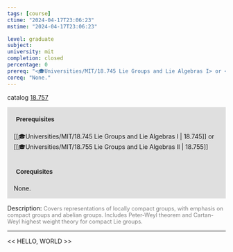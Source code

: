 ```yaml
---
tags: [course]
ctime: "2024-04-17T23:06:23"
mstime: "2024-04-17T23:06:23"

level: graduate
subject: 
university: mit
completion: closed
percentage: 0
prereq: "<🎓Universities/MIT/18.745 Lie Groups and Lie Algebras I> or <🎓Universities/MIT/18.755 Lie Groups and Lie Algebras II>"
coreq: "None."
---
```


catalog [18.757](http://student.mit.edu/catalog/m18b.html#18.757)

<span style="display: block; padding: 15px; background-color: rgb(100, 100, 100, 0.2);"><font id="m_prereq1788_0" style="display: block; font-family: Arial, sans-serif; font-weight: bold; padding: 5px">Prerequisites</font><br><span id="prereq1788_0">[[🎓Universities/MIT/18.745 Lie Groups and Lie Algebras I | 18.745]] or [[🎓Universities/MIT/18.755 Lie Groups and Lie Algebras II | 18.755]]</span></span>
<span style="display: block; padding: 15px; background-color: rgb(100, 100, 100, 0.2);"><font id="m_coreq1788_0" style="display: block; font-family: Arial, sans-serif; font-weight: bold; padding: 5px">Corequisites</font><br><span id="coreq1788_0">None.</span></span>

<font style="">Description:</font>
<font style="color: grey; font-size: 0.8rem;">Covers representations of locally compact groups, with emphasis on compact groups and abelian groups. Includes Peter-Weyl theorem and Cartan-Weyl highest weight theory for compact Lie groups.</font>



---

<< HELLO, WORLD >>
